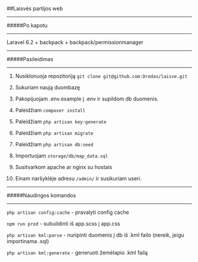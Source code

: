 ##Laisvės partijos web

***

#####Po kapotu
***
Laravel 6.2 + backpack + backpack/permissionmanager
***

#####Pasileidimas
***
1. Nusiklonuoja repozitoriją `git clone git@github.com:Dredas/laisve.git`

2. Sukuriam naują duombazę

3. Pakopijuojam .env.example į .env ir supildom db duomenis.

4. Paleidžiam `composer install`

5. Paleidžiam `php artisan key:generate` 

6. Paleidžiam `php artisan migrate` 

7. Paleidžiam `php artisan db:seed`

8. Importuojam `storage/db/map_data.sql`

9. Susitvarkom apache ar nginx su hostais

10. Einam naršyklėje adresu `/admin/` ir susikuriam useri.
***


#####Naudingos komandos
***

```php artisan config:cache``` - pravalyti config cache

```npm run prod``` - subuildinti iš app.scss į app.css

```php artisan kml:parse``` - nuripinti duomenis į db iš .kml failo (nereik, jeigu importinama .sql)

```php artisan kml:generate``` - generuoti žemėlapio .kml failą

